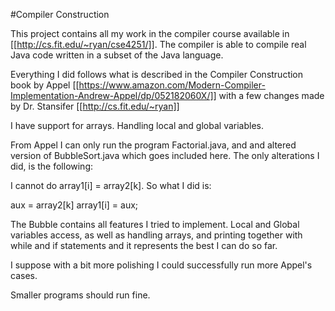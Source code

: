 #Compiler Construction

This project contains all my work in the compiler course available in [[http://cs.fit.edu/~ryan/cse4251/]]. The compiler is able to compile real Java code written in a subset of the Java language. 

Everything I did follows what is described in the Compiler Construction book by Appel [[https://www.amazon.com/Modern-Compiler-Implementation-Andrew-Appel/dp/052182060X/]] with a few changes made by Dr. Stansifer [[http://cs.fit.edu/~ryan]]

I have support for arrays. Handling local and global variables.

From Appel I can only run the program Factorial.java, and and altered version of BubbleSort.java
which goes included here. The only alterations I did, is the following:

I cannot do array1[i] = array2[k]. So what I did is:

aux = array2[k]
array1[i] = aux;

The Bubble contains all features I tried to implement. Local and Global variables access,
as well as handling arrays, and printing together with while and if statements and it
represents the best I can do so far.

I suppose with a bit more polishing I could successfully run more Appel's cases.

Smaller programs should run fine.
